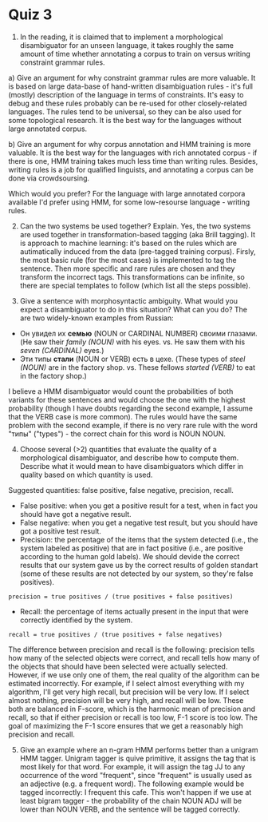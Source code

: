 # Quiz 3

1. In the reading, it is claimed that to implement a morphological disambiguator for an unseen language, it takes roughly the same amount of time whether annotating a corpus to train on versus writing constraint grammar rules.

a) Give an argument for why constraint grammar rules are more valuable.
It is based on large data-base of hand-written disambiguation rules - it's full (mostly) description of the language in terms of constraints. It's easy to debug and these rules probably can be re-used for other closely-related languages. The rules tend to be universal, so they can be also used for some topological research. It is the best way for the languages without large annotated corpus.

b) Give an argument for why corpus annotation and HMM training is more valuable.
It is the best way for the languages with rich annotated corpus - if there is one, HMM training takes much less time than writing rules. Besides, writing rules is a job for qualified linguists, and annotating a corpus can be done via crowdsoursing. 

Which would you prefer?
For the language with large annotated corpora available I'd prefer using HMM, for some low-resourse language - writing rules.

2. Can the two systems be used together? Explain.
Yes, the two systems are used together in transformation-based tagging (aka Brill tagging). It is approach to machine learning: it's based on the rules which are autimatically induced from the data (pre-tagged training corpus).
Firsly, the most basic rule (for the most cases) is implemented to tag the sentence. Then more specific and rare rules are chosen and they transform the incorrect tags. This transformations can be infinite, so there are special templates to follow (which list all the steps possible).

3. Give a sentence with morphosyntactic ambiguity. What would you expect a disambiguator to do in this situation? What can you do?
The are two widely-known examples from Russian:
- Он увидел их __семью__ (NOUN or CARDINAL NUMBER) своими глазами. (He saw their _family (NOUN)_ with his eyes. vs. He saw them with his _seven (CARDINAL)_ eyes.)
- Эти типы __стали__ (NOUN or VERB) есть в цехе. (These types of _steel (NOUN)_ are in the factory shop. vs. These fellows _started (VERB)_ to eat in the factory shop.)

I believe a HMM disambiguator would count the probabilities of both variants for these sentences and would choose the one with the highest probability (though I have doubts regarding the second example, I assume that the VERB case is more common). The rules would have the same problem with the second example, if there is no very rare rule with the word "типы" ("types") - the correct chain for this word is NOUN NOUN.

4. Choose several (>2) quantities that evaluate the quality of a morphological disambiguator, and describe how to compute them. Describe what it would mean to have disambiguators which differ in quality based on which quantity is used.

Suggested quantities: false positive, false negative, precision, recall.

- False positive: when you get a positive result for a test, when in fact you should have got a negative result. 
- False negative: when you get a negative test result, but you should have got a positive test result.
- Precision: the percentage of the items that the system detected (i.e., the system labeled as positive) that are in fact positive (i.e., are positive according to the human gold labels). We should devide the correct results that our system gave us by the correct results of golden standart (some of these results are not detected by our system, so they're false positives).
```
precision = true positives / (true positives + false positives)
```
- Recall: the percentage of items actually present in the input that were correctly identified by the system.
```
recall = true positives / (true positives + false negatives)
```
The difference between precision and recall is the following: precision tells how many of the selected objects were correct, and recall tells how many of the objects that should have been selected were actually selected.
However, if we use only one of them, the real quality of the algorithm can be estimated incorrectly. For example, if I select almost everything with my algorithm, I'll get very high recall, but precision will be very low. If I select almost nothing, precision will be very high, and recall will be low. These both are balanced in F-score, which is the harmonic mean of precision and recall, so that if either precision or recall is too low, F-1 score is too low. The goal of maximizing the F-1 score ensures that we get a reasonably high precision and recall.

5. Give an example where an n-gram HMM performs better than a unigram HMM tagger.
Unigram tagger is quive primitive, it assigns the  tag  that  is  most  likely  for  that  word.  For example, it will assign the tag JJ to any occurrence of the word "frequent", since "frequent" is usually used as an adjective (e.g. a frequent word). The following example would be tagged incorrectly: I frequent this cafe. This won't happen if we use at least bigram tagger - the probability of the chain NOUN ADJ will be lower than NOUN VERB, and the sentence will be tagged correctly.

